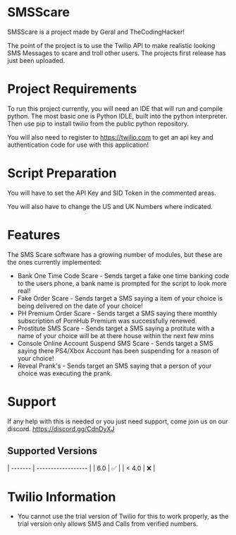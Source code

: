# SMSScare

SMSScare is a project made by Geral and TheCodingHacker!

The point of the project is to use the Twilio API to make realistic looking SMS Messages to scare and troll other users.
The projects first release has just been uploaded.

# Project Requirements

To run this project currently, you will need an IDE that will run and compile python. The most basic one is Python IDLE, built into the python interpreter. Then use pip to install twilio from the public python repository.

You will also need to register to https://twilio.com to get an api key and authentication code for use with this application!

# Script Preparation

You will have to set the API Key and SID Token in the commented areas.

You will also have to change the US and UK Numbers where indicated.

# Features

The SMS Scare software has a growing number of modules, but these are the ones currently implemented:
* Bank One Time Code Scare - Sends target a fake one time banking code to the users phone, a bank name is prompted for the script to look more real!
* Fake Order Scare - Sends target a SMS saying a item of your choice is being delivered on the date of your choice!
* PH Premium Order Scare - Sends target a SMS saying there monthly subscription of PornHub Premium was successfully renewed.
* Prostitute SMS Scare - Sends target a SMS saying a protitute with a name of your choice will be at there house within the next few mins
* Console Online Account Suspend SMS Scare - Sends target a SMS saying there PS4/Xbox Account has been suspending for a reason of your choice!
* Reveal Prank's - Sends target an SMS saying that a person of your choice was executing the prank.

# Support

If any help with this is needed or you just need support, come join us on our discord. https://discord.gg/CdnDyXJ

## Supported Versions

| ------- | ------------------ |
| 6.0   | :white_check_mark: |
| < 4.0   | :x:                |


# Twilio Information

* You cannot use the trial version of Twilio for this to work properly, as the trial version only allows SMS and Calls from verified numbers.
